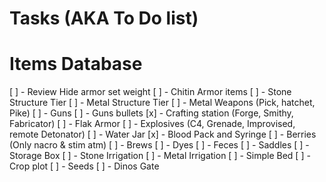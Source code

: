Tasks (AKA To Do list)
====

Items Database
=====

[ ] - Review Hide armor set weight
[ ] - Chitin Armor items
[ ] - Stone Structure Tier
[ ] - Metal Structure Tier
[ ] - Metal Weapons (Pick, hatchet, Pike)
[ ] - Guns
[ ] - Guns bullets
[x] - Crafting station (Forge, Smithy, Fabricator)
[ ] - Flak Armor
[ ] - Explosives (C4, Grenade, Improvised, remote Detonator)
[ ] - Water Jar
[x] - Blood Pack and Syringe
[ ] - Berries (Only nacro & stim atm)
[ ] - Brews
[ ] - Dyes
[ ] - Feces
[ ] - Saddles
[ ] - Storage Box
[ ] - Stone Irrigation
[ ] - Metal Irrigation
[ ] - Simple Bed
[ ] - Crop plot
[ ] - Seeds
[ ] - Dinos Gate
